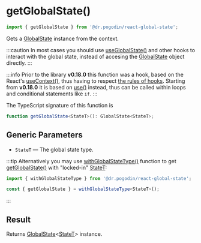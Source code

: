 # getGlobalState()
```jsx
import { getGlobalState } from '@dr.pogodin/react-global-state';
```
Gets a [GlobalState] instance from the context.

:::caution
In most cases you should use [useGlobalState()] and other hooks to interact with
the global state, instead of accesing the [GlobalState] object directly.
:::

:::info
Prior to the library **v0.18.0** this function was a hook, based on the React's
[useContext()], thus having to respect
[the rules of hooks](https://react.dev/reference/rules/rules-of-hooks).
Starting from **v0.18.0** it is based on [use()] instead, thus can be called
within loops and conditional statements like `if`.
:::

The TypeScript signature of this function is
```ts
function getGlobalState<StateT>(): GlobalState<StateT>;
```

## Generic Parameters
[StateT]: #state-type
- `StateT` <Link id="state-type" /> &mdash; The global state type.

:::tip
Alternatively you may use [withGlobalStateType()] function to get
[getGlobalState()] with "locked-in" [StateT]:

```ts
import { withGlobalStateType } from '@dr.pogodin/react-global-state';

const { getGlobalState } = withGlobalStateType<StateT>();
```
:::

## Result
Returns [GlobalState]&lt;[StateT]&gt; instance.

[getGlobalState()]: #
[GlobalState]: /docs/api/classes/globalstate
[use()]: https://react.dev/reference/react/use
[useContext()]: https://react.dev/reference/react/useContext
[useGlobalState()]: /docs/api/hooks/useglobalstate
[withGlobalStateType()]: /docs/api/functions/with-global-state-type
